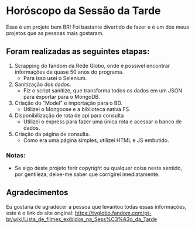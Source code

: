 # Horóscopo da Sessão da Tarde

Esse é um projeto bem BR!
Foi bastante divertido de fazer e é um dos  meus projetos que as pessoas mais gostaram.

## Foram realizadas as seguintes etapas:

1. Scrapping do fandom da Rede Globo, onde é possível encontrar informações de quase 50 anos do programa.
   - Para isso usei o Selenium.
2. Sanitização dos dados.
   - Fiz o script sanitize, que transforma todos os dados em um JSON para exportar para o MongoDB.
3. Criação do "Model" e importação para o BD.
   - Utilizei o Mongoose e a biblioteca nativa FS.
4. Disponibilização de rota de api para consulta
   - Utilizei o express para fazer uma única rota e acessar o banco de dados.
5. Criação da página de consulta.
   - Como era uma página simples, utilizei HTML e JS embutido.

### Notas:
- Se algo deste projeto ferir copyright ou qualquer coisa neste sentido, por gentileza, deixe-me saber que corrigirei imediatamente.

## Agradecimentos
Eu gostaria de agradecer a pessoa que levantou todas essas informações, este é o link do site original: https://tvglobo.fandom.com/pt-br/wiki/Lista_de_filmes_exibidos_na_Sess%C3%A3o_da_Tarde